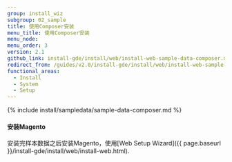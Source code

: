 ```yaml
---
group: install_wiz
subgroup: 02_sample
title: 使用Composer安装
menu_title: 使用Composer安装
menu_node:
menu_order: 3
version: 2.1
github_link: install-gde/install/web/install-web-sample-data-composer.md
redirect_from: /guides/v2.0/install-gde/install/web/install-web-sample-data-cli.html
functional_areas:
  - Install
  - System
  - Setup
---
```


{% include install/sampledata/sample-data-composer.md %}

#### 安装Magento
安装完样本数据之后安装Magento，使用[Web Setup Wizard]({{ page.baseurl }}/install-gde/install/web/install-web.html).

